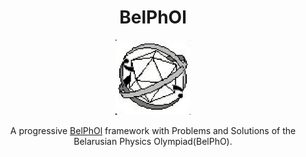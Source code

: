 <h1 align="center">
  BelPhOl
</h1>

<p align="center">
  <a href="https://belphol.github.io/"><img src="img/146951263.png" width="120"></a>
</p>

<p align="center">A progressive <a href="https://belphol.github.io" target="_blank">BelPhOl</a> framework with Problems and Solutions of the Belarusian Physics Olympiad(BelPhO).</p>
